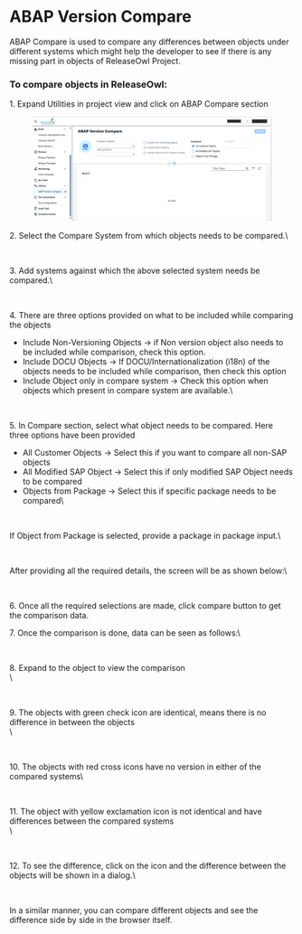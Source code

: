 # ABAP Version Compare

ABAP Compare is used to compare any differences between objects under different systems which might help the developer to see if there is any missing part in objects of ReleaseOwl Project.

### To compare objects in ReleaseOwl:&#x20;

1\. Expand Utilities in project view and click on ABAP Compare section

<figure><img src="../../.gitbook/assets/image (1) (1) (1) (1) (1) (1) (1) (1) (1) (1) (1) (1) (1) (1) (1) (1) (1) (1).png" alt=""><figcaption></figcaption></figure>

2\. Select the Compare System from which objects needs to be compared.\


<figure><img src="https://www.docs.releaseowl.com/assets/img/abap-version-compare-2.jpg" alt=""><figcaption></figcaption></figure>

3\. Add systems against which the above selected system needs be compared.\


<figure><img src="https://www.docs.releaseowl.com/assets/img/abap-version-compare-3.jpg" alt=""><figcaption></figcaption></figure>

4\. There are three options provided on what to be included while comparing the objects

* Include Non-Versioning Objects -> if Non version object also needs to be included while comparison, check this option.
* Include DOCU Objects -> If DOCU/Internationalization (i18n) of the objects needs to be included while comparison, then check this option
* Include Object only in compare system -> Check this option when objects which present in compare system are available.\


<figure><img src="https://www.docs.releaseowl.com/assets/img/abap-version-compare-4.jpg" alt=""><figcaption></figcaption></figure>

5\. In Compare section, select what object needs to be compared. Here three options have been provided

* All Customer Objects -> Select this if you want to compare all non-SAP objects
* All Modified SAP Object -> Select this if only modified SAP Object needs to be compared
* Objects from Package -> Select this if specific package needs to be compared\


<figure><img src="https://www.docs.releaseowl.com/assets/img/abap-version-compare-5.jpg" alt=""><figcaption></figcaption></figure>

If Object from Package is selected, provide a package in package input.\


<figure><img src="https://www.docs.releaseowl.com/assets/img/abap-version-compare-6.jpg" alt=""><figcaption></figcaption></figure>

After providing all the required details, the screen will be as shown below:\


<figure><img src="https://www.docs.releaseowl.com/assets/img/abap-version-compare-7.jpg" alt=""><figcaption></figcaption></figure>

6\. Once all the required selections are made, click compare button to get the comparison data.

7\. Once the comparison is done, data can be seen as follows:\


<figure><img src="https://www.docs.releaseowl.com/assets/img/abap-version-compare-8.jpg" alt=""><figcaption></figcaption></figure>

8\. Expand to the object to view the comparison\
\


<figure><img src="https://www.docs.releaseowl.com/assets/img/abap-version-compare-9.jpg" alt=""><figcaption></figcaption></figure>

9\. The objects with green check icon are identical, means there is no difference in between the objects\
\


<figure><img src="https://www.docs.releaseowl.com/assets/img/abap-version-compare-10.jpg" alt=""><figcaption></figcaption></figure>

10\. The objects with red cross icons have no version in either of the compared systems\


<figure><img src="https://www.docs.releaseowl.com/assets/img/abap-version-compare-11.jpg" alt=""><figcaption></figcaption></figure>

11\. The object with yellow exclamation icon is not identical and have differences between the compared systems\
\


<figure><img src="https://www.docs.releaseowl.com/assets/img/abap-version-compare-12.jpg" alt=""><figcaption></figcaption></figure>

12\. To see the difference, click on the icon and the difference between the objects will be shown in a dialog.\


<figure><img src="https://www.docs.releaseowl.com/assets/img/abap-version-compare-13.jpg" alt=""><figcaption></figcaption></figure>

In a similar manner, you can compare different objects and see the difference side by side in the browser itself.
